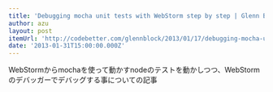 ```yaml
---
title: 'Debugging mocha unit tests with WebStorm step by step | Glenn Block'
author: azu
layout: post
itemUrl: 'http://codebetter.com/glennblock/2013/01/17/debugging-mocha-unit-tests-with-webstorm-step-by-step/'
date: '2013-01-31T15:00:00.000Z'
---
```

WebStormからmochaを使って動かすnodeのテストを動かしつつ、WebStormのデバッガーでデバッグする事についての記事
